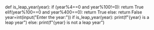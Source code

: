 def is_leap_year(year):
    if (year%4==0 and year%100!=0):
        return True
    elif(year%100==0 and year%400==0):
        return True
    else:
        return False
year=int(input("Enter the year:"))
if is_leap_year(year):
    print(f"{year} is a leap year")
else:
    print(f"{year} is not a leap year")
